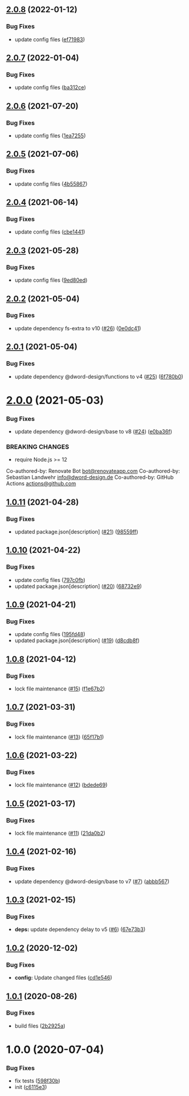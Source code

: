 ## [2.0.8](https://github.com/dword-design/chdir/compare/v2.0.7...v2.0.8) (2022-01-12)


### Bug Fixes

* update config files ([ef71983](https://github.com/dword-design/chdir/commit/ef71983625b95cfe91a52fed6ed263cf7d369824))

## [2.0.7](https://github.com/dword-design/chdir/compare/v2.0.6...v2.0.7) (2022-01-04)


### Bug Fixes

* update config files ([ba312ce](https://github.com/dword-design/chdir/commit/ba312ce66d568b7aa90df34bd27c93025521f343))

## [2.0.6](https://github.com/dword-design/chdir/compare/v2.0.5...v2.0.6) (2021-07-20)


### Bug Fixes

* update config files ([1ea7255](https://github.com/dword-design/chdir/commit/1ea72558bb3f4702da8eb435be7d5a97b0334425))

## [2.0.5](https://github.com/dword-design/chdir/compare/v2.0.4...v2.0.5) (2021-07-06)


### Bug Fixes

* update config files ([4b55867](https://github.com/dword-design/chdir/commit/4b558670d04b752784845e990d06534cb02a6fc2))

## [2.0.4](https://github.com/dword-design/chdir/compare/v2.0.3...v2.0.4) (2021-06-14)


### Bug Fixes

* update config files ([cbe1441](https://github.com/dword-design/chdir/commit/cbe144103cc7384723edb06633208afc6d763b83))

## [2.0.3](https://github.com/dword-design/chdir/compare/v2.0.2...v2.0.3) (2021-05-28)


### Bug Fixes

* update config files ([9ed80ed](https://github.com/dword-design/chdir/commit/9ed80ed903535c24281cf6d5ff201773015cff54))

## [2.0.2](https://github.com/dword-design/chdir/compare/v2.0.1...v2.0.2) (2021-05-04)


### Bug Fixes

* update dependency fs-extra to v10 ([#26](https://github.com/dword-design/chdir/issues/26)) ([0e0dc41](https://github.com/dword-design/chdir/commit/0e0dc41f51ce23b9e39e775a6fc7178dd9e6e9bf))

## [2.0.1](https://github.com/dword-design/chdir/compare/v2.0.0...v2.0.1) (2021-05-04)


### Bug Fixes

* update dependency @dword-design/functions to v4 ([#25](https://github.com/dword-design/chdir/issues/25)) ([6f780b0](https://github.com/dword-design/chdir/commit/6f780b0ed8a2d222de83a5c64d9d53c0034791e8))

# [2.0.0](https://github.com/dword-design/chdir/compare/v1.0.11...v2.0.0) (2021-05-03)


### Bug Fixes

* update dependency @dword-design/base to v8 ([#24](https://github.com/dword-design/chdir/issues/24)) ([e0ba36f](https://github.com/dword-design/chdir/commit/e0ba36fc40fc1eb9e52bf04fa8c8dac192ec8370))


### BREAKING CHANGES

* require Node.js >= 12

Co-authored-by: Renovate Bot <bot@renovateapp.com>
Co-authored-by: Sebastian Landwehr <info@dword-design.de>
Co-authored-by: GitHub Actions <actions@github.com>

## [1.0.11](https://github.com/dword-design/chdir/compare/v1.0.10...v1.0.11) (2021-04-28)


### Bug Fixes

* updated package.json[description] ([#21](https://github.com/dword-design/chdir/issues/21)) ([98559ff](https://github.com/dword-design/chdir/commit/98559ff13ef187237be66f56393c5b2f9d318d20))

## [1.0.10](https://github.com/dword-design/chdir/compare/v1.0.9...v1.0.10) (2021-04-22)


### Bug Fixes

* update config files ([797c0fb](https://github.com/dword-design/chdir/commit/797c0fb7e32176bf3befea5eea33b38a24328b82))
* updated package.json[description] ([#20](https://github.com/dword-design/chdir/issues/20)) ([68732e9](https://github.com/dword-design/chdir/commit/68732e93b9d39ed969c721da2127770fac049698))

## [1.0.9](https://github.com/dword-design/chdir/compare/v1.0.8...v1.0.9) (2021-04-21)


### Bug Fixes

* update config files ([195fd48](https://github.com/dword-design/chdir/commit/195fd486f1bf743e0ac2f047381cdcd7fd89c469))
* updated package.json[description] ([#19](https://github.com/dword-design/chdir/issues/19)) ([d8cdb8f](https://github.com/dword-design/chdir/commit/d8cdb8fa6ec95d15f17815b0a2cc189e1a9e49fc))

## [1.0.8](https://github.com/dword-design/chdir/compare/v1.0.7...v1.0.8) (2021-04-12)


### Bug Fixes

* lock file maintenance ([#15](https://github.com/dword-design/chdir/issues/15)) ([f1e67b2](https://github.com/dword-design/chdir/commit/f1e67b2492648f5cfacf6464ff1dd656b51f842c))

## [1.0.7](https://github.com/dword-design/chdir/compare/v1.0.6...v1.0.7) (2021-03-31)


### Bug Fixes

* lock file maintenance ([#13](https://github.com/dword-design/chdir/issues/13)) ([65f17b1](https://github.com/dword-design/chdir/commit/65f17b11b929d13443d2b824637f6b75cf2b6a59))

## [1.0.6](https://github.com/dword-design/chdir/compare/v1.0.5...v1.0.6) (2021-03-22)


### Bug Fixes

* lock file maintenance ([#12](https://github.com/dword-design/chdir/issues/12)) ([bdede69](https://github.com/dword-design/chdir/commit/bdede69e7408a5f7ef391bfc85e2ba7eb05c9a25))

## [1.0.5](https://github.com/dword-design/chdir/compare/v1.0.4...v1.0.5) (2021-03-17)


### Bug Fixes

* lock file maintenance ([#11](https://github.com/dword-design/chdir/issues/11)) ([21da0b2](https://github.com/dword-design/chdir/commit/21da0b2931b5d93b94c695fae97d2798606e3724))

## [1.0.4](https://github.com/dword-design/chdir/compare/v1.0.3...v1.0.4) (2021-02-16)


### Bug Fixes

* update dependency @dword-design/base to v7 ([#7](https://github.com/dword-design/chdir/issues/7)) ([abbb567](https://github.com/dword-design/chdir/commit/abbb567385443a4e2b171cfb977f31aac60ece5e))

## [1.0.3](https://github.com/dword-design/chdir/compare/v1.0.2...v1.0.3) (2021-02-15)


### Bug Fixes

* **deps:** update dependency delay to v5 ([#6](https://github.com/dword-design/chdir/issues/6)) ([67e73b3](https://github.com/dword-design/chdir/commit/67e73b3e1e59fa7d8c8f758871b69863bd7e7619))

## [1.0.2](https://github.com/dword-design/chdir/compare/v1.0.1...v1.0.2) (2020-12-02)


### Bug Fixes

* **config:** Update changed files ([cd1e546](https://github.com/dword-design/chdir/commit/cd1e546f5b298f5587cf0560b4375246b00d8776))

## [1.0.1](https://github.com/dword-design/chdir/compare/v1.0.0...v1.0.1) (2020-08-26)


### Bug Fixes

* build files ([2b2925a](https://github.com/dword-design/chdir/commit/2b2925afb2c6c751145fb109413dc5183c1f36e3))

# 1.0.0 (2020-07-04)


### Bug Fixes

* fix tests ([598f30b](https://github.com/dword-design/chdir/commit/598f30bfccb49be76992df4c4d1de479238f7d7b))
* init ([c6115e3](https://github.com/dword-design/chdir/commit/c6115e349394d5fa4c9428e343e8879a7d58f26a))
